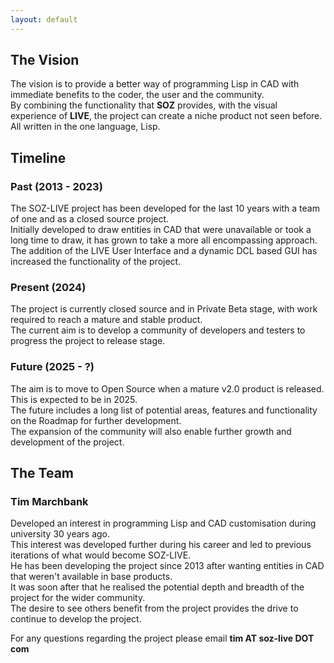 ```yaml
---
layout: default
---
```


## The Vision

The vision is to provide a better way of programming Lisp in CAD with immediate benefits to the coder, the user and the community.  
By combining the functionality that **SOZ** provides, with the visual experience of **LIVE**, the project can create a niche product not seen before.  
All written in the one language, Lisp.  

## Timeline

### Past (2013 - 2023)

The SOZ-LIVE project has been developed for the last 10 years with a team of one and as a closed source project.  
Initially developed to draw entities in CAD that were unavailable or took a long time to draw, it has grown to take a more all encompassing approach.  
The addition of the LIVE User Interface and a dynamic DCL based GUI has increased the functionality of the project.  

### Present (2024)

The project is currently closed source and in Private Beta stage, with work required to reach a mature and stable product.  
The current aim is to develop a community of developers and testers to progress the project to release stage.  

### Future (2025 - ?)
The aim is to move to Open Source when a mature v2.0 product is released. This is expected to be in 2025.  
The future includes a long list of potential areas, features and functionality on the Roadmap for further development.  
The expansion of the community will also enable further growth and development of the project.


## The Team

### Tim Marchbank

Developed an interest in programming Lisp and CAD customisation during university 30 years ago.  
This interest was developed further during his career and led to previous iterations of what would become SOZ-LIVE.  
He has been developing the project since 2013 after wanting entities in CAD that weren't available in base products.  
It was soon after that he realised the potential depth and breadth of the project for the wider community.  
The desire to see others benefit from the project provides the drive to continue to develop the project.  

For any questions regarding the project please email **tim AT soz-live DOT com**
